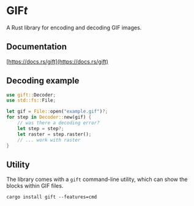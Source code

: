 # GIF*t*

A Rust library for encoding and decoding GIF images.

## Documentation
[https://docs.rs/gift](https://docs.rs/gift)

## Decoding example

```rust
use gift::Decoder;
use std::fs::File;

let gif = File::open("example.gif")?;
for step in Decoder::new(gif) {
    // was there a decoding error?
    let step = step?;
    let raster = step.raster();
    // ... work with raster
}
```

## Utility

The library comes with a `gift` command-line utility, which can show the blocks
within GIF files.
```
cargo install gift --features=cmd
```

